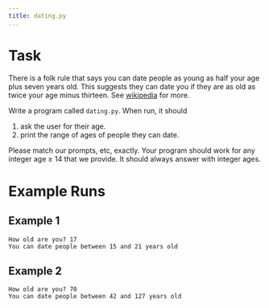 ```yaml
---
title: dating.py
...
```


# Task

There is a folk rule that says you can date people as young as half your
age plus seven years old. This suggests they can date you if they are as
old as twice your age minus thirteen.
See [wikipedia](https://en.wikipedia.org/wiki/Age_disparity_in_sexual_relationships#The_.22half-your-age-plus-seven.22_rule) for more.

Write a program called `dating.py`.
When run, it should 

1. ask the user for their age.
2. print the range of ages of people they can date.

Please match our prompts, etc, exactly.
Your program should work for any integer age ≥ 14 that we provide.
It should always answer with integer ages.

# Example Runs

## Example 1

````
How old are you? 17
You can date people between 15 and 21 years old
````

## Example 2

````
How old are you? 70
You can date people between 42 and 127 years old
````

